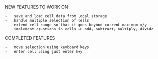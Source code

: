 NEW FEATURES TO WORK ON

    -   save and load cell data from local storage
    -   handle multiple selection of cells
    -   extend cell range so that it goes beyond current maximum x/y
    -   implement equations in cells => add, subtract, multiply, divide

COMPLETED FEATURES

    -   move selection using keyboard keys
    -   enter cell using just enter key    